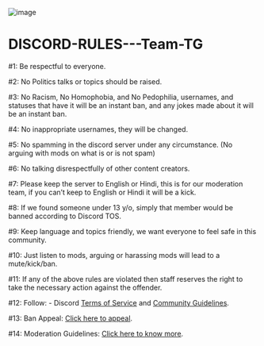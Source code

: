 ![image](https://media.discordapp.net/attachments/884703572682502164/910356595228172338/TG.jpg)
# DISCORD-RULES---Team-TG



#1: Be respectful to everyone.

#2: No Politics talks or topics should be raised.

#3: No Racism, No Homophobia, and No Pedophilia, usernames, and statuses that have it will be an instant ban, and any jokes made about it will be an instant ban.

#4: No inappropriate usernames, they will be changed.

#5: No spamming in the discord server under any circumstance. (No arguing with mods on what is or is not spam)

#6: No talking disrespectfully of other content creators.

#7: Please keep the server to English or Hindi, this is for our moderation team, if you can’t keep to English or Hindi it will be a kick.

#8: If we found someone under 13 y/o, simply that member would be banned according to Discord TOS.

#9: Keep language and topics friendly, we want everyone to feel safe in this community.

#10: Just listen to mods, arguing or harassing mods will lead to a mute/kick/ban.

#11: If any of the above rules are violated then staff reserves the right to take the necessary action against the offender.

#12: Follow: - Discord [Terms of Service](https://dis.gd/tos) and [Community Guidelines](https://dis.gd/guidelines).

#13: Ban Appeal: [Click here to appeal](https://forms.gle/WSZZsuQdLqtCFSKd9).

#14: Moderation Guidelines: [Click here to know more](http://bit.ly/MODactionUjjwal).
